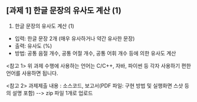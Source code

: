 ## [과제 1] 한글 문장의 유사도 계산 (1)

1. 한글 문장의 유사도 계산 (1)

- 입력: 한글 문장 2개 (매우 유사하거나 약간 유사한 문장)
- 출력: 유사도 (%)
- 방법: 공통 음절 개수, 공통 어절 개수, 공통 어휘 개수 등에 의한 유사도 계산

<참고 1> 위 과제 수행에 사용하는 언어는 C/C++, 자바, 파이썬 등 각자 사용하기 편한 언어를 사용하면 됩니다.

<참고 2> 과제제출 내용 : 소스코드, 보고서(PDF 파일: 구현 방법 및 실행화면 스샷 등의 설명 포함) --> zip 파일 1개로 업로드
